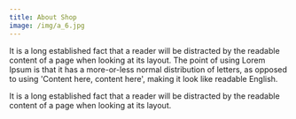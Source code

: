 ```yaml
---
title: About Shop
image: /img/a_6.jpg
---
```

It is a long established fact that a reader will be distracted by the readable content of a page when looking at its layout. The point of using Lorem Ipsum is that it has a more-or-less normal distribution of letters, as opposed to using 'Content here, content here', making it look like readable English.

It is a long established fact that a reader will be distracted by the readable content of a page when looking at its layout.